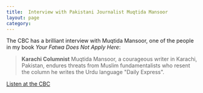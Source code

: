 ```yaml
---
title:  Interview with Pakistani Journalist Muqtida Mansoor 
layout: page
category:
---
```


The CBC has a brilliant interview with Muqtida Mansoor, one of the people in my book _Your Fatwa Does Not Apply Here_:

> **Karachi Columnist**
> Muqtida Mansoor, a courageous writer in Karachi, Pakistan, endures threats from Muslim fundamentalists who resent the column he writes the Urdu language "Daily Express".

[Listen at the CBC](http://www.cbc.ca/player/Radio/The+Sunday+Edition/ID/2435297002/?page=9)
